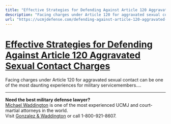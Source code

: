 ```yaml
---
title: "Effective Strategies for Defending Against Article 120 Aggravated Sexual Contact Charges"
description: "Facing charges under Article 120 for aggravated sexual contact can be one of the most daunting experiences for military servicemembers...."
url: "https://ucmjdefense.com/defending-against-article-120-aggravated-sexual-contact-charges.html"
---
```


# [Effective Strategies for Defending Against Article 120 Aggravated Sexual Contact Charges](https://ucmjdefense.com/defending-against-article-120-aggravated-sexual-contact-charges.html)

Facing charges under Article 120 for aggravated sexual contact can be one of the most daunting experiences for military servicemembers....

---

**Need the best military defense lawyer?**  
[Michael Waddington](https://ucmjdefense.com/attorneys/michael-stewart-waddington-partner.html) is one of the most experienced UCMJ and court-martial attorneys in the world.  
Visit [Gonzalez & Waddington](https://ucmjdefense.com) or call 1-800-921-8607.
